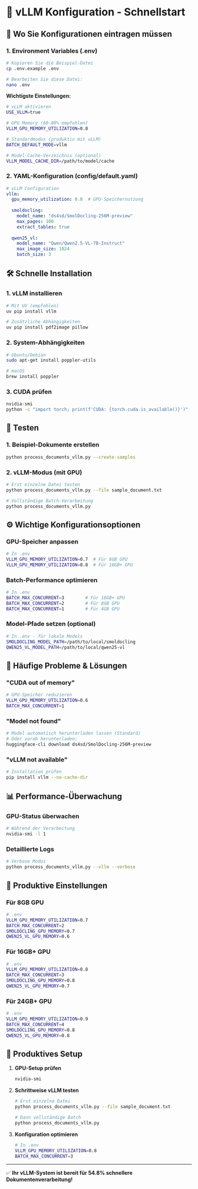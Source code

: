# 🚀 vLLM Konfiguration - Schnellstart

## 📁 Wo Sie Konfigurationen eintragen müssen

### 1. **Environment Variables (.env)**
```bash
# Kopieren Sie die Beispiel-Datei
cp .env.example .env

# Bearbeiten Sie diese Datei:
nano .env
```

**Wichtigste Einstellungen:**
```bash
# vLLM aktivieren
USE_VLLM=true

# GPU Memory (60-80% empfohlen)
VLLM_GPU_MEMORY_UTILIZATION=0.8

# Standardmodus (produktiv mit vLLM)
BATCH_DEFAULT_MODE=vllm

# Model-Cache-Verzeichnis (optional)
VLLM_MODEL_CACHE_DIR=/path/to/model/cache
```

### 2. **YAML-Konfiguration (config/default.yaml)**
```yaml
# vLLM Configuration
vllm:
  gpu_memory_utilization: 0.8  # GPU-Speichernutzung
  
  smoldocling:
    model_name: "ds4sd/SmolDocling-256M-preview"
    max_pages: 100
    extract_tables: true
    
  qwen25_vl:
    model_name: "Qwen/Qwen2.5-VL-7B-Instruct"
    max_image_size: 1024
    batch_size: 3
```

## 🛠️ Schnelle Installation

### 1. vLLM installieren
```bash
# Mit UV (empfohlen)
uv pip install vllm

# Zusätzliche Abhängigkeiten
uv pip install pdf2image pillow
```

### 2. System-Abhängigkeiten
```bash
# Ubuntu/Debian
sudo apt-get install poppler-utils

# macOS
brew install poppler
```

### 3. CUDA prüfen
```bash
nvidia-smi
python -c "import torch; print(f'CUDA: {torch.cuda.is_available()}')"
```

## 🧪 Testen

### 1. Beispiel-Dokumente erstellen
```bash
python process_documents_vllm.py --create-samples
```

### 2. vLLM-Modus (mit GPU)
```bash
# Erst einzelne Datei testen
python process_documents_vllm.py --file sample_document.txt

# Vollständige Batch-Verarbeitung
python process_documents_vllm.py
```

## ⚙️ Wichtige Konfigurationsoptionen

### GPU-Speicher anpassen
```bash
# In .env
VLLM_GPU_MEMORY_UTILIZATION=0.7  # Für 8GB GPU
VLLM_GPU_MEMORY_UTILIZATION=0.8  # Für 16GB+ GPU
```

### Batch-Performance optimieren
```bash
# In .env
BATCH_MAX_CONCURRENT=3        # Für 16GB+ GPU
BATCH_MAX_CONCURRENT=2        # Für 8GB GPU
BATCH_MAX_CONCURRENT=1        # Für 4GB GPU
```

### Model-Pfade setzen (optional)
```bash
# In .env - für lokale Models
SMOLDOCLING_MODEL_PATH=/path/to/local/smoldocling
QWEN25_VL_MODEL_PATH=/path/to/local/qwen25-vl
```

## 🚨 Häufige Probleme & Lösungen

### "CUDA out of memory"
```bash
# GPU-Speicher reduzieren
VLLM_GPU_MEMORY_UTILIZATION=0.6
BATCH_MAX_CONCURRENT=1
```

### "Model not found"
```bash
# Model automatisch herunterladen lassen (Standard)
# Oder vorab herunterladen:
huggingface-cli download ds4sd/SmolDocling-256M-preview
```

### "vLLM not available"
```bash
# Installation prüfen
pip install vllm --no-cache-dir
```

## 📊 Performance-Überwachung

### GPU-Status überwachen
```bash
# Während der Verarbeitung
nvidia-smi -l 1
```

### Detaillierte Logs
```bash
# Verbose Modus
python process_documents_vllm.py --vllm --verbose
```

## 🎯 Produktive Einstellungen

### Für 8GB GPU
```bash
# .env
VLLM_GPU_MEMORY_UTILIZATION=0.7
BATCH_MAX_CONCURRENT=2
SMOLDOCLING_GPU_MEMORY=0.7
QWEN25_VL_GPU_MEMORY=0.6
```

### Für 16GB+ GPU
```bash
# .env
VLLM_GPU_MEMORY_UTILIZATION=0.8
BATCH_MAX_CONCURRENT=3
SMOLDOCLING_GPU_MEMORY=0.8
QWEN25_VL_GPU_MEMORY=0.7
```

### Für 24GB+ GPU
```bash
# .env
VLLM_GPU_MEMORY_UTILIZATION=0.9
BATCH_MAX_CONCURRENT=4
SMOLDOCLING_GPU_MEMORY=0.8
QWEN25_VL_GPU_MEMORY=0.8
```

## 🔄 Produktives Setup

1. **GPU-Setup prüfen**
   ```bash
   nvidia-smi
   ```

2. **Schrittweise vLLM testen**
   ```bash
   # Erst einzelne Datei
   python process_documents_vllm.py --file sample_document.txt
   
   # Dann vollständige Batch
   python process_documents_vllm.py
   ```

3. **Konfiguration optimieren**
   ```bash
   # In .env
   VLLM_GPU_MEMORY_UTILIZATION=0.8
   BATCH_MAX_CONCURRENT=3
   ```

---

✅ **Ihr vLLM-System ist bereit für 54.8% schnellere Dokumentenverarbeitung!**